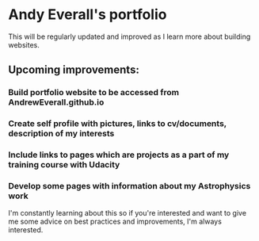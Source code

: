 # Andy Everall's portfolio

This will be regularly updated and improved as I learn more about building websites. 


## Upcoming improvements:

### Build portfolio website to be accessed from AndrewEverall.github.io
### Create self profile with pictures, links to cv/documents, description of my interests
### Include links to pages which are projects as a part of my training course with Udacity
### Develop some pages with information about my Astrophysics work


I'm constantly learning about this so if you're interested and want to give me some advice on best practices and improvements, I'm always interested. 
